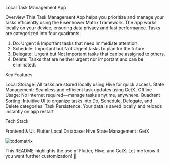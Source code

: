 Local Task Management App

  Overview
       This Task Management App helps you prioritize and manage your tasks efficiently using the Eisenhower Matrix framework. The app works locally on your device, ensuring data privacy and fast performance. Tasks are categorized into four quadrants:

1. Do: Urgent & Important tasks that need immediate attention.
2. Schedule: Important but Not Urgent tasks to plan for the future.
3. Delegate: Urgent but Not Important tasks that can be assigned to others.
4. Delete: Tasks that are neither urgent nor important and can be eliminated.

Key Features

Local Storage: All tasks are stored locally using Hive for quick access.
State Management: Seamless and efficient task updates using GetX.
Offline Usage: No internet required—manage tasks anytime, anywhere.
Quadrant Sorting: Intuitive UI to organize tasks into Do, Schedule, Delegate, and Delete categories.
Task Persistence: Your data is saved locally and reloads instantly on app restart

Tech Stack

Frontend & UI: Flutter
Local Database: Hive
State Management: GetX    

    
![todomatrix](https://github.com/user-attachments/assets/aab859a7-773c-4472-a440-f66c7a1ed263)



This README highlights the use of Flutter, Hive, and GetX. Let me know if you want further customization! 🚀
